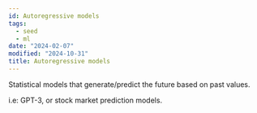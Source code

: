 ```yaml
---
id: Autoregressive models
tags:
  - seed
  - ml
date: "2024-02-07"
modified: "2024-10-31"
title: Autoregressive models
---
```


Statistical models that generate/predict the future based on past values.

i.e: GPT-3, or stock market prediction models.
